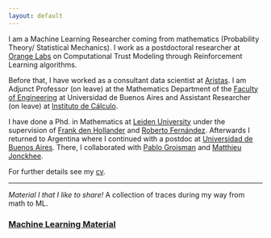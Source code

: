 ```yaml
---
layout: default
---
```


I am a Machine Learning Researcher coming from mathematics (Probability Theory/ Statistical Mechanics). I work as a postdoctoral researcher at [Orange Labs](https://lelab.orange.fr/) on Computational Trust Modeling through Reinforcement Learning algorithms.

Before that, I have worked as a consultant data scientist at [Aristas](https://www.aristas.com.ar/).
I am Adjunct Professor (on leave) at the Mathematics Department of the [Faculty of Engineering](https://www.fi.uba.ar/institucional/departamentos/matematica) at Universidad de Buenos Aires and Assistant Researcher (on leave) at [Instituto de Cálculo](https://www.ic.fcen.uba.ar/). 

I have done a Phd. in Mathematics at [Leiden University](https://www.math.leidenuniv.nl/probability/index.php) under the supervision of [Frank den Hollander](https://www.math.leidenuniv.nl/~denholla/) and [Roberto Fernández](https://shanghai.nyu.edu/academics/faculty/directory/roberto-fernandez). Afterwards I returned to Argentina where I continued with a postdoc at [Universidad de Buenos Aires](http://mate.dm.uba.ar/~probab/). There, I collaborated with [Pablo Groisman](http://mate.dm.uba.ar/~pgroisma/) and [Matthieu Jonckhee](http://matthieujonckheere.blogspot.com/).

For further details see my [cv](./Julian_Martinez_cv.pdf).

--- 
*Material I that I like to share!* A collection of traces during my way from math to ML.
### [Machine Learning Material](./ML/ML_material.html)


